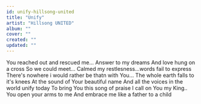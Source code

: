 ```yaml
---
id: unify-hillsong-united
title: "Unify"
artist: "Hillsong UNITED"
album: ""
cover: ""
created: ""
updated: ""
---
```


You reached out and rescued me...
Answer to my dreams
And love hung on a cross
So we could meet...
Calmed my restlesness...words fail to express
There's nowhere i would rather be thatn with You...
The whole earth falls to it's knees
At the sound of Your beautiful name
And all the voices in the world unify today
To bring You this song of praise
I call on You my King..
You open your arms to me
And embrace me like a father to a child